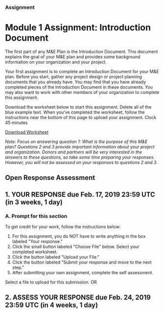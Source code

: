 ### Assignment
# Module 1 Assignment: Introduction Document 
The first part of any M&E Plan is the Introduction Document. This document explains the goal of your M&E plan and provides some background information on your organization and your project. 

Your first assignment is to complete an Introduction Document for your M&E plan. Before you start, gather any project design or project planning documents that you already have. You may find that you have already completed pieces of the Introduction Document in these documents. You may also want to work with other members of your organization to complete this assignment. 

Download the worksheet below to start this assignment. Delete all of the blue example text. When you’ve completed the worksheet, follow the instructions near the bottom of this page to upload your assignment. 
Clock 45 minutes

[Download Worksheet](documents/PhilanthropyU01--11ME01-IntroductionDocument.pdf)

*Note: Focus on answering question 1: What is the purpose of this M&E plan? 
Questions 2 and 3 provide important information about your project and organization. Donors and partners will be very interested in the answers to these questions, so take some time preparing your responses. However, you will not be assessed on your responses to questions 2 and 3.*

## Open Response Assessment
## 1. YOUR RESPONSE due Feb. 17, 2019 23:59 UTC (in 3 weeks, 1 day)
### A. Prompt for this section
To get credit for your work, follow the instructions below:
1. For this assignment, you do NOT have to write anything in the box labeled "Your response."
2. Click the small button labeled "Choose File" below. Select your completed worksheet.
3. Click the button labeled "Upload your File."
4. Click the button labeled "Submit your response and move to the next step."
5. After submitting your own assignment, complete the self assessment.

Select a file to upload for this submission.
OR

## 2. ASSESS YOUR RESPONSE due Feb. 24, 2019 23:59 UTC (in 4 weeks, 1 day)